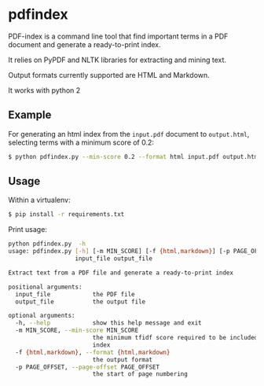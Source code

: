 pdfindex
========

PDF-index is a command line tool that find important terms in a PDF document and generate a ready-to-print index.

It relies on PyPDF and NLTK libraries for extracting and mining text.

Output formats currently supported are HTML and Markdown.

It works with python 2


Example
-----
For generating an html index from the `input.pdf` document to `output.html`, selecting terms with a minimum score of 0.2:
```bash
$ python pdfindex.py --min-score 0.2 --format html input.pdf output.html
```

Usage
-----
Within a virtualenv:
```bash
$ pip install -r requirements.txt
```

Print usage:
```bash
python pdfindex.py  -h
usage: pdfindex.py [-h] [-m MIN_SCORE] [-f {html,markdown}] [-p PAGE_OFFSET]
                   input_file output_file

Extract text from a PDF file and generate a ready-to-print index

positional arguments:
  input_file            the PDF file
  output_file           the output file

optional arguments:
  -h, --help            show this help message and exit
  -m MIN_SCORE, --min-score MIN_SCORE
                        the minimum tfidf score required to be included in the
                        index
  -f {html,markdown}, --format {html,markdown}
                        the output format
  -p PAGE_OFFSET, --page-offset PAGE_OFFSET
                        the start of page numbering
```



